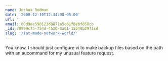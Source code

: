 ```yaml
---
name: Joshua Rodman
date: '2008-12-10T12:34:08-05:00'
url: ''
email: 00d9ee590123d8871a5c81f8ebf858cb
_id: 78999c7b-754d-4526-8a61-15540b29f1cd
slug: '/iat-made-network-world/'
---
```


You know, I should just configure vi to make backup files based on the path
with an aucommand for my unusual feature request.
